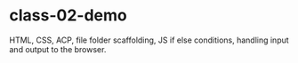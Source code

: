# class-02-demo

HTML, CSS, ACP, file folder scaffolding, JS if else conditions, handling input and output to the browser.
